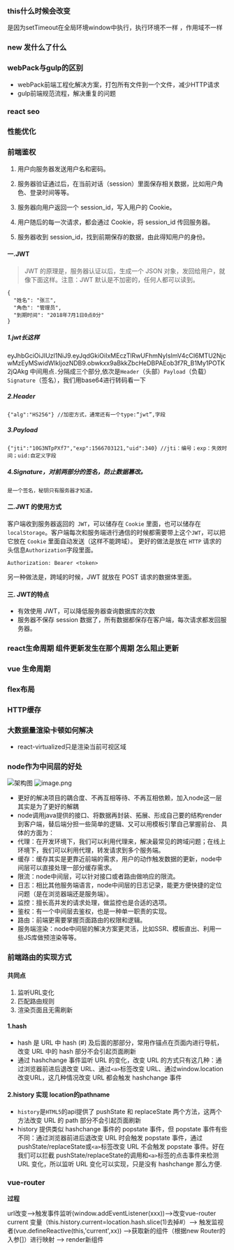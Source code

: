 

### this什么时候会改变

是因为setTimeout在全局环境window中执行，执行环境不一样 ，作用域不一样
### new 发什么了什么

### webPack与gulp的区别
+  webPack前端工程化解决方案，打包所有文件到一个文件，减少HTTP请求
+   gulp前端规范流程，解决重复的问题
### react seo

### 性能优化

### 前端鉴权
1. 用户向服务器发送用户名和密码。

2. 服务器验证通过后，在当前对话（session）里面保存相关数据，比如用户角色、登录时间等等。

3. 服务器向用户返回一个 session_id，写入用户的 Cookie。

4. 用户随后的每一次请求，都会通过 Cookie，将 session_id 传回服务器。

5. 服务器收到 session_id，找到前期保存的数据，由此得知用户的身份。
#### 一.JWT

>JWT 的原理是，服务器认证以后，生成一个 JSON 对象，发回给用户，就像下面这样。注意：JWT 默认是不加密的，任何人都可以读到。

```
{
  "姓名": "张三",
  "角色": "管理员",
  "到期时间": "2018年7月1日0点0分"
}
```
##### 1.jwt长这样
eyJhbGciOiJIUzI1NiJ9.eyJqdGkiOiIxMEczTlRwUFhmNyIsImV4cCI6MTU2NjcwMzEyMSwidWlkIjozNDB9.obwkxx9aBkkZbcHeDBPAEob3f7R_B1My1POTK2jQAkg
中间用点`.`分隔成三个部分,依次是`Header`（头部）`Payload`（负载）`Signature`（签名），我们用base64进行转码看一下
##### 2.Header
```
{"alg":"HS256"} //加密方式，通常还有一个type:“jwt”,字段
```
##### 3.Payload
```
{"jti":"10G3NTpPXf7","exp":1566703121,"uid":340} //jti：编号；exp：失效时间；uid:自定义字段
```
##### 4.Signature，对前两部分的签名，防止数据篡改。
```
是一个签名，秘钥只有服务器才知道。
```
#### 二.JWT 的使用方式
客户端收到服务器返回的` JWT`，可以储存在 `Cookie` 里面，也可以储存在 `localStorage`。客户端每次和服务端进行通信的时候都需要带上这个`JWT`，可以把它放在 `Cookie` 里面自动发送（这样不能跨域）。
更好的做法是放在 `HTTP` 请求的头信息`Authorization`字段里面。
```
Authorization: Bearer <token>
```
另一种做法是，跨域的时候，JWT 就放在 POST 请求的数据体里面。

#### 三. JWT的特点

+ 有效使用 JWT，可以降低服务器查询数据库的次数
+ 服务器不保存 session 数据了，所有数据都保存在客户端，每次请求都发回服务器。

### react生命周期 组件更新发生在那个周期 怎么阻止更新

### vue 生命周期

### flex布局

### HTTP缓存

### 大数据量渲染卡顿如何解决

+ react-virtualized只是渲染当前可视区域

### node作为中间层的好处

![架构图](https://i.loli.net/2019/08/24/VFSQtCenBfd1yLq.png)
![image.png](https://i.loli.net/2019/08/24/DIpz4lE6ky1Vr8X.png)

+ 更好的解决项目的耦合度、不再互相等待、不再互相依赖，加入node这一层其实是为了更好的解耦
+ node调用java提供的接口、将数据再封装、拓展、形成自己要的结构render到客户端，替后端分担一些简单的逻辑、又可以用模板引擎自己掌握前台、
具体的方面为：
+ 代理：在开发环境下，我们可以利用代理来，解决最常见的跨域问题；在线上环境下，我们可以利用代理，转发请求到多个服务端。
+ 缓存：缓存其实是更靠近前端的需求，用户的动作触发数据的更新，node中间层可以直接处理一部分缓存需求。
+ 限流：node中间层，可以针对接口或者路由做响应的限流。
+ 日志：相比其他服务端语言，node中间层的日志记录，能更方便快捷的定位问题（是在浏览器端还是服务端）。
+ 监控：擅长高并发的请求处理，做监控也是合适的选项。
+ 鉴权：有一个中间层去鉴权，也是一种单一职责的实现。
+ 路由：前端更需要掌握页面路由的权限和逻辑。
+ 服务端渲染：node中间层的解决方案更灵活，比如SSR、模板直出、利用一些JS库做预渲染等等。

### 前端路由的实现方式

#### 共同点
1. 监听URL变化
2. 匹配路由规则
3. 渲染页面且无需刷新

#### 1.hash
+ hash 是 URL 中 hash (#) 及后面的那部分，常用作锚点在页面内进行导航，改变 URL 中的 hash 部分不会引起页面刷新
+ 通过 hashchange 事件监听 URL 的变化，改变 URL 的方式只有这几种：通过浏览器前进后退改变 URL、通过`<a>`标签改变 URL、通过window.location改变URL，这几种情况改变 URL 都会触发 hashchange 事件
#### 2.history 实现 location的pathname
+ `history`是`HTML5`的api提供了 pushState 和 replaceState 两个方法，这两个方法改变 URL 的 path 部分不会引起页面刷新
+ history 提供类似 hashchange 事件的 popstate 事件，但 popstate 事件有些不同：通过浏览器前进后退改变 URL 时会触发 popstate 事件，通过pushState/replaceState或`<a>`标签改变 URL 不会触发 popstate 事件。好在我们可以拦截 pushState/replaceState的调用和`<a>`标签的点击事件来检测 URL 变化，所以监听 URL 变化可以实现，只是没有 hashchange 那么方便.


### vue-router

**过程**

url改变-->触发事件监听(window.addEventListener(xxx))-->改变vue-router current 变量（this.history.current=location.hash.slice(1)去掉#）--> 触发监视者(vue.defineReactive(this,'current',xx)) -->获取新的组件（根据new Router的入参[]）进行映射 --> render新组件

